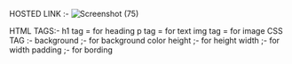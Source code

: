 HOSTED LINK :- 
![Screenshot (75)](https://github.com/mohdshazil/Shoe-1/assets/129063461/fd83798b-8387-442a-9dbd-cf72695dba84)

HTML TAGS:-
h1 tag = for heading
p tag = for text
img tag = for image
CSS TAG :-
background ;- for background color
height ;- for height
width ;- for width
padding ;- for bording
